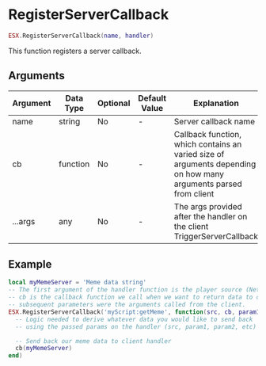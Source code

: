 # RegisterServerCallback

```lua
ESX.RegisterServerCallback(name, handler)
```

This function registers a server callback.

## Arguments

| Argument | Data Type | Optional | Default Value | Explanation                                                                                                      |
|----------|-----------|----------|---------------|------------------------------------------------------------------------------------------------------------------|
| name     | string    | No       | -             | Server callback name                                                                                             |
| cb       | function  | No       | -             | Callback function, which contains an varied size of arguments depending on how many arguments parsed from client |
| ...args  | any       | No       | -             | The args provided after the handler on the client TriggerServerCallback                                          |

## Example

```lua
local myMemeServer = 'Meme data string'
-- The first argument of the handler function is the player source (NetID),
-- cb is the callback function we call when we want to return data to client
-- subsequent parameters were the arguments called from the client.
ESX.RegisterServerCallback('myScript:getMeme', function(src, cb, param1, param2)
  -- Logic needed to derive whatever data you would like to send back
  -- using the passed params on the handler (src, param1, param2, etc)

  -- Send back our meme data to client handler
  cb(myMemeServer)
end)
```

